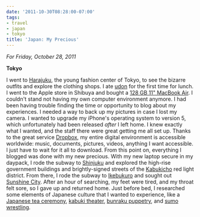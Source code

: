 ```yaml
---
date: '2011-10-30T08:28:00-07:00'
tags:
- travel
- japan
- tokyo
title: 'Japan: My Precious'
---
```


*For Friday, October 28, 2011*

**Tokyo**

I went to [Harajuku](https://www.google.com/search?q=Harajuku), the young fashion center of Tokyo, to see the bizarre outfits and explore the clothing shops. I ate [udon](https://www.google.com/search?q=udon) for the first time for lunch. I went to the Apple store in Shibuya and bought a [128 GB 11" MacBook Air](https://www.apple.com/macbookair/). I couldn't stand not having my own computer environment anymore. I had been having trouble finding the time or opportunity to blog about my experiences. I needed a way to back up my pictures in case I lost my camera. I wanted to upgrade my iPhone's operating system to version 5, which unfortunately had been released *after* I left home. I knew exactly what I wanted, and the staff there were great getting me all set up. Thanks to the great service [Dropbox](https://www.dropbox.com/), my entire digital environment is accessible worldwide: music, documents, pictures, videos, anything I want accessible. I just have to wait for it all to download. From this point on, everything I blogged was done with my new precious. With my new laptop secure in my daypack, I rode the subway to [Shinjuku](https://www.google.com/search?q=Shinjuku) and explored the high-rise government buildings and brightly-signed streets of the [Kabukicho](https://www.google.com/search?q=Kabukicho) red light district. From there, I rode the subway to [Ikebukuro](https://www.google.com/search?q=Ikebukuro) and sought out [Sunshine City](https://www.google.com/search?q=Ikebukuro+sunshine+city). After an hour of searching, my feet were tired, and my throat felt sore, so I gave up and returned home. Just before bed, I researched some elements of Japanese culture that I wanted to experience, like a [Japanese tea ceremony](https://www.google.com/search?q=japanese+tea+ceremony), [kabuki theater](https://www.google.com/search?q=kabuki), [bunraku puppetry](https://www.google.com/search?q=bunraku), and [sumo wrestling](https://www.google.com/search?q=sumo+wrestling).
